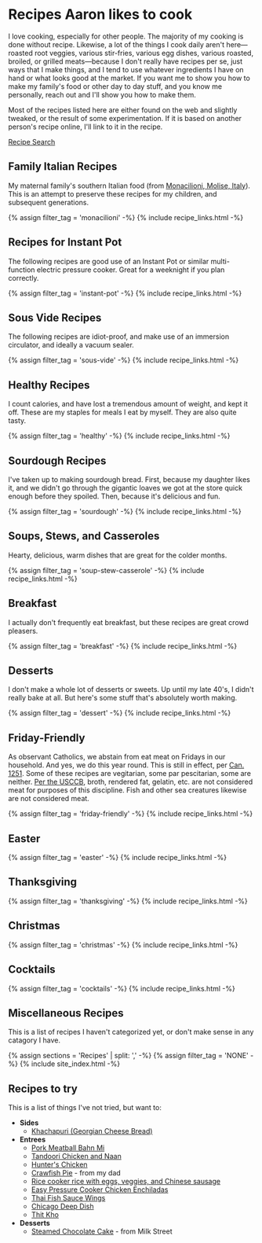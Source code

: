 # Recipes Aaron likes to cook

I love cooking, especially for other people. The majority of my cooking is done without recipe. Likewise, a lot of the things I cook daily aren't here—roasted root veggies, various stir-fries, various egg dishes, various roasted, broiled, or grilled meats—because I don't really have recipes per se, just ways that I make things, and I tend to use whatever ingredients I have on hand or what looks good at the market. If you want me to show you how to make my family's food or other day to day stuff, and you know me personally, reach out and I'll show you how to make them. 

Most of the recipes listed here are either found on the web and slightly tweaked, or the result of some experimentation. If it is based on another person's recipe online, I'll link to it in the recipe.

<a class="button search" href="./search/">Recipe Search</a>

## Family Italian Recipes

My maternal family's southern Italian food (from [Monacilioni, Molise, Italy](https://en.wikipedia.org/wiki/Monacilioni)). This is an attempt to preserve these recipes for my children, and subsequent generations.

{% assign filter_tag = 'monacilioni' -%}
{% include recipe_links.html -%}

## Recipes for Instant Pot

The following recipes are good use of an Instant Pot or similar multi-function electric pressure cooker. Great for a weeknight if you plan correctly.

{% assign filter_tag = 'instant-pot' -%}
{% include recipe_links.html -%}

## Sous Vide Recipes

The following recipes are idiot-proof, and make use of an immersion circulator, and ideally a vacuum sealer.

{% assign filter_tag = 'sous-vide' -%}
{% include recipe_links.html -%}

## Healthy Recipes

I count calories, and have lost a tremendous amount of weight, and kept it off. These are my staples for meals I eat by myself. They are also quite tasty.

{% assign filter_tag = 'healthy' -%}
{% include recipe_links.html -%}

## Sourdough Recipes

I've taken up to making sourdough bread. First, because my daughter likes it, and we didn't go through the gigantic loaves we got at the store quick enough before they spoiled. Then, because it's delicious and fun.

{% assign filter_tag = 'sourdough' -%}
{% include recipe_links.html -%}

## Soups, Stews, and Casseroles

Hearty, delicious, warm dishes that are great for the colder months. 

{% assign filter_tag = 'soup-stew-casserole' -%}
{% include recipe_links.html -%}

## Breakfast

I actually don't frequently eat breakfast, but these recipes are great crowd pleasers.

{% assign filter_tag = 'breakfast' -%}
{% include recipe_links.html -%}

## Desserts

I don't make a whole lot of desserts or sweets. Up until my late 40's, I didn't really bake at all. But here's some stuff that's absolutely worth making.

{% assign filter_tag = 'dessert' -%}
{% include recipe_links.html -%}

## Friday-Friendly

As observant Catholics, we abstain from eat meat on Fridays in our household. And yes, we do this year round. This is still in effect, per [Can. 1251](https://www.vatican.va/archive/cod-iuris-canonici/eng/documents/cic_lib4-cann1244-1253_en.html). Some of these recipes are vegitarian, some par pescitarian, some are neither. [Per the USCCB](https://www.usccb.org/prayer-worship/liturgical-year/lent), broth, rendered fat, gelatin, etc. are not considered meat for purposes of this discipline. Fish and other sea creatures likewise are not considered meat.

{% assign filter_tag = 'friday-friendly' -%}
{% include recipe_links.html -%}

## Easter
{% assign filter_tag = 'easter' -%}
{% include recipe_links.html -%}

## Thanksgiving
{% assign filter_tag = 'thanksgiving' -%}
{% include recipe_links.html -%}

## Christmas
{% assign filter_tag = 'christmas' -%}
{% include recipe_links.html -%}

## Cocktails
{% assign filter_tag = 'cocktails' -%}
{% include recipe_links.html -%}

## Miscellaneous Recipes

This is a list of recipes I haven't categorized yet, or don't make sense in any catagory I have. 

{% assign sections = 'Recipes' | split: ',' -%}
{% assign filter_tag = 'NONE' -%}
{% include site_index.html -%}

## Recipes to try

This is a list of things I've not tried, but want to:

- **Sides**
  - [Khachapuri (Georgian Cheese Bread)](https://www.allrecipes.com/recipe/272625/khachapuri-georgian-cheese-bread/)
- **Entrees**
  - [Pork Meatball Bahn Mi](https://www.youtube.com/watch?v=I4ycWq9v1SM)
  - [Tandoori Chicken and Naan](https://youtu.be/uHL5mOzzhH4?si=9c8FF-wi4TjNSziq)
  - [Hunter's Chicken](https://youtu.be/yMVGR3ibVvs?si=Wyd0WOFdz9yoA1z6)
  - [Crawfish Pie](/93c5ca05cd51428926d197e6d4a2d050.jpg) - from my dad
  - [Rice cooker rice with eggs, veggies, and Chinese sausage](https://youtu.be/--P6IGVLVZo)
  - [Easy Pressure Cooker Chicken Enchiladas](https://www.seriouseats.com/pressure-cooker-fast-and-easy-chicken-enchiladas-food-lab-recipe)
  - [Thai Fish Sauce Wings](./Untested/Thai-Fish-Sauce-Wings.html)
  - [Chicago Deep Dish](./Untested/Chicago-Deep-Dish.html)
  - [Thit Kho](https://www.hungryhuy.com/how-to-make-thit-heo-kho-voi-trung-vietnamese-braised-pork-with-hard-boiled-eggs/)
- **Desserts**
  - [Steamed Chocolate Cake](./Untested/Steamed_Chocolate_Cake.html) - from Milk Street
